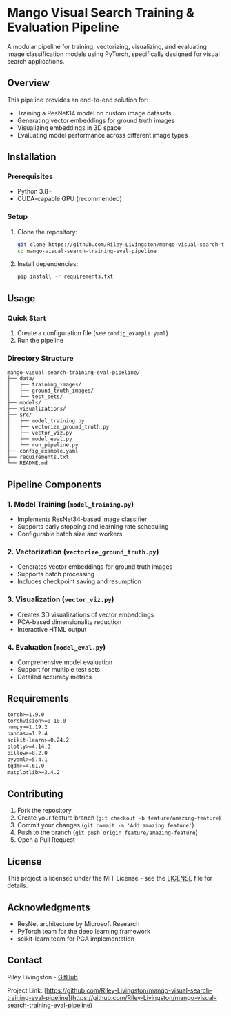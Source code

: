 # Mango Visual Search Training & Evaluation Pipeline

A modular pipeline for training, vectorizing, visualizing, and evaluating image classification models using PyTorch, specifically designed for visual search applications.

## Overview

This pipeline provides an end-to-end solution for:
* Training a ResNet34 model on custom image datasets
* Generating vector embeddings for ground truth images
* Visualizing embeddings in 3D space
* Evaluating model performance across different image types

## Installation

### Prerequisites

* Python 3.8+
* CUDA-capable GPU (recommended)

### Setup

1. Clone the repository:
    ```bash
    git clone https://github.com/Riley-Livingston/mango-visual-search-training-eval-pipeline.git
    cd mango-visual-search-training-eval-pipeline
    ```

2. Install dependencies:
    ```bash
    pip install -r requirements.txt
    ```

## Usage

### Quick Start

1. Create a configuration file (see `config_example.yaml`)
2. Run the pipeline

### Directory Structure

```plaintext
mango-visual-search-training-eval-pipeline/
├── data/
│   ├── training_images/
│   ├── ground_truth_images/
│   └── test_sets/
├── models/
├── visualizations/
├── src/
│   ├── model_training.py
│   ├── vectorize_ground_truth.py
│   ├── vector_viz.py
│   ├── model_eval.py
│   └── run_pipeline.py
├── config_example.yaml
├── requirements.txt
└── README.md
```

## Pipeline Components

### 1. Model Training (`model_training.py`)
* Implements ResNet34-based image classifier
* Supports early stopping and learning rate scheduling
* Configurable batch size and workers

### 2. Vectorization (`vectorize_ground_truth.py`)
* Generates vector embeddings for ground truth images
* Supports batch processing
* Includes checkpoint saving and resumption

### 3. Visualization (`vector_viz.py`)
* Creates 3D visualizations of vector embeddings
* PCA-based dimensionality reduction
* Interactive HTML output

### 4. Evaluation (`model_eval.py`)
* Comprehensive model evaluation
* Support for multiple test sets
* Detailed accuracy metrics

## Requirements

```txt
torch>=1.9.0
torchvision>=0.10.0
numpy>=1.19.2
pandas>=1.2.4
scikit-learn>=0.24.2
plotly>=4.14.3
pillow>=8.2.0
pyyaml>=5.4.1
tqdm>=4.61.0
matplotlib>=3.4.2
```

## Contributing

1. Fork the repository
2. Create your feature branch (`git checkout -b feature/amazing-feature`)
3. Commit your changes (`git commit -m 'Add amazing feature'`)
4. Push to the branch (`git push origin feature/amazing-feature`)
5. Open a Pull Request

## License

This project is licensed under the MIT License - see the [LICENSE](LICENSE) file for details.

## Acknowledgments

* ResNet architecture by Microsoft Research
* PyTorch team for the deep learning framework
* scikit-learn team for PCA implementation

## Contact

Riley Livingston - [GitHub](https://github.com/Riley-Livingston)

Project Link: [https://github.com/Riley-Livingston/mango-visual-search-training-eval-pipeline](https://github.com/Riley-Livingston/mango-visual-search-training-eval-pipeline)